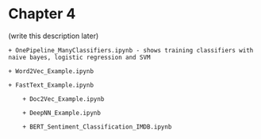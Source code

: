 # Chapter 4

(write this description later)

	+ OnePipeline_ManyClassifiers.ipynb - shows training classifiers with naive bayes, logistic regression and SVM

	+ Word2Vec_Example.ipynb

	+ FastText_Example.ipynb

        + Doc2Vec_Example.ipynb

        + DeepNN_Example.ipynb
    
        + BERT_Sentiment_Classification_IMDB.ipynb



